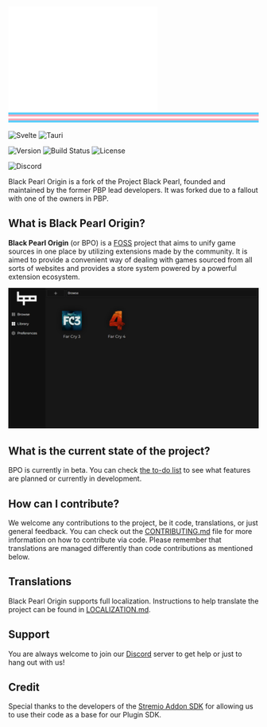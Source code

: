 <img src="./assets/bpo.png" width="300"> <img src="./assets/trans_flag.png"  width="1200" height="20">

![Svelte](https://img.shields.io/badge/Svelte-4A4A55?style=for-the-badge&logo=svelte&logoColor=FF3E00 'Svelte') ![Tauri](https://img.shields.io/badge/Tauri-4A4A55?style=for-the-badge&logo=tauri&logoColor=00D1B2 'Tauri')

![Version](https://img.shields.io/badge/Version-0.3.0-blue?style=for-the-badge) ![Build Status](https://img.shields.io/badge/Status-Beta-green?style=for-the-badge) ![License](https://img.shields.io/badge/License-BSD--3--Clause-blue?style=for-the-badge)

![Discord](https://img.shields.io/discord/1031496547696914482?label=Discord&logo=discord&logoColor=white&style=for-the-badge)

Black Pearl Origin is a fork of the Project Black Pearl, founded and maintained by the former PBP lead developers. It was forked due to a fallout with one of the owners in PBP.

## What is Black Pearl Origin?

**Black Pearl Origin** (or BPO) is a [FOSS](https://en.wikipedia.org/wiki/Free_and_open-source_software) project that aims to unify game sources in one place by utilizing extensions made by the community. It is aimed to provide a convenient way of dealing with games sourced from all sorts of websites and provides a store system powered by a powerful extension ecosystem.

<img src="./assets/screenshot.png">

## What is the current state of the project?

BPO is currently in beta. You can check [the to-do list](https://github.com/orgs/BlackPearlOrigin/projects/2/views/1) to see what features are planned or currently in development.

## How can I contribute?

We welcome any contributions to the project, be it code, translations, or just general feedback. You can check out the [CONTRIBUTING.md](./CONTRIBUTING.md) file for more information on how to contribute via code.
Please remember that translations are managed differently than code contributions as mentioned below.

## Translations

Black Pearl Origin supports full localization. Instructions to help translate the project can be found in [LOCALIZATION.md](./LOCALIZATION.md).

## Support

You are always welcome to join our [Discord](https://discord.gg/WpBr3hJVf5) server to get help or just to hang out with us!

## Credit

Special thanks to the developers of the [Stremio Addon SDK](https://github.com/Stremio/stremio-addon-sdk) for allowing us to use their code as a base for our Plugin SDK.
